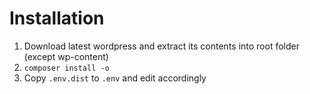 # Installation
1. Download latest wordpress and extract its contents into root folder (except wp-content)
2. `composer install -o`
3. Copy `.env.dist` to `.env` and edit accordingly